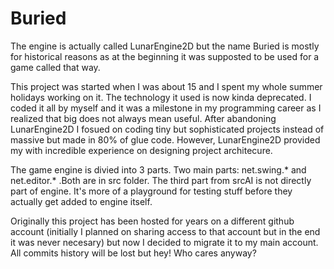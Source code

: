 # Buried

The engine is actually called LunarEngine2D but the name Buried is mostly for historical reasons as at the beginning it was supposted to be used for a game called that way.

This project was started when I was about 15 and I spent my whole summer holidays working on it. The technology it used is now kinda deprecated. I coded it all by myself and it was a milestone in my programming career as I realized that big does not always mean useful. After abandoning LunarEngine2D I fosued on coding tiny but sophisticated projects instead of massive but made in 80% of glue code. However, LunarEngine2D provided my with incredible experience on designing project architecure.  

The game engine is divied into 3 parts. Two main parts:  net.swing.* and net.editor.* .Both are in src folder. The third part from srcAI is not directly part of engine. It's more of a playground for testing stuff before they actually get added to engine itself.

Originally this project has been hosted for years on a different github account (initially I planned on sharing access to that account but in the end it was never necesary) but now I decided to migrate it to my main account. All commits history will be lost but hey! Who cares anyway?